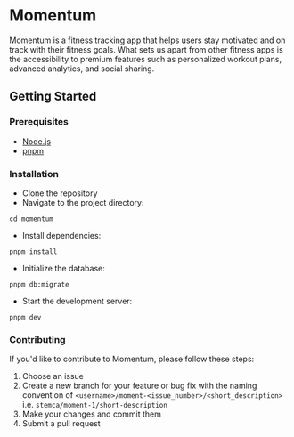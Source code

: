 # Momentum
Momentum is a fitness tracking app that helps users stay motivated and on track with their fitness goals. What sets us apart from other fitness apps is the accessibility to premium features such as personalized workout plans, advanced analytics, and social sharing.

## Getting Started

### Prerequisites
- [Node.js](https://nodejs.org/en/download)
- [pnpm](https://pnpm.io/installation)

### Installation
- Clone the repository
- Navigate to the project directory:
```shell
cd momentum
```
- Install dependencies:
```shell
pnpm install
```
- Initialize the database:
```shell
pnpm db:migrate
```
- Start the development server:
```shell
pnpm dev
```

### Contributing
If you'd like to contribute to Momentum, please follow these steps:
1. Choose an issue
2. Create a new branch for your feature or bug fix with the naming convention of `<username>/moment-<issue_number>/<short_description>` i.e. `stemca/moment-1/short-description`
3. Make your changes and commit them
4. Submit a pull request
